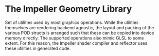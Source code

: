 # The Impeller Geometry Library

Set of utilities used by most graphics operations. While the utilities
themselves are rendering backend agnostic, the layout and packing of the various
POD structs is arranged such that these can be copied into device memory
directly. The supported operations also mimic GLSL to some extent. For this
reason, the Impeller shader compiler and reflector uses these utilities in
generated code.
